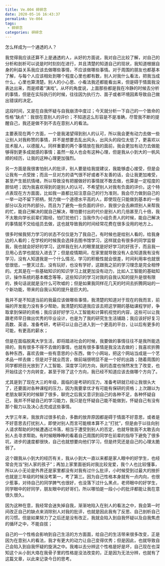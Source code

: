 ```yaml
---
title: Ve.004 碎碎念
date: 2020-05-16 16:43:37
permalink: Ve-004
tags: 
 - 碎碎念
categories: 碎碎念
---
```


怎么样成为一个通透的人？

我觉得我应该还算不上是通透的人，从好的方面说，我对自己比较了解，对自己的分析和剖析可以说是时时刻刻在进行，并且清楚的知道自己的现状，我知道根据自身的利益关系我应该去做哪些事情，不应该做哪些事情。对于周围的朋友也都基本了解，与每个人应该相处到哪个程度心里也都有数，别人对我什么看法，把我当成什么，心里也算清楚。别人的小心思、小看法我还都能看出来，但是碍于情面我没表达出来，而是顺着“演戏”。从坏的角度说，上面那些都是我在冷静的时候去分析的事情，但是在实际执行的时候，往往因为执行力、面子或者环境因素导致自己做出错误的决定。

这段时间，又是在自我怀疑与自我崩溃中度过；今天就分析一下自己的一个致命的性格“缺点”：我很在意别人的评价；不知道这么形容是不是准确，尽管我不断的提醒自己，我还是做不到不去在意别人的看法。

主要表现在两个方面，一个是我渴望得到别人的认可，所以我会更有动力去做一些让别人对我称赞的事情，并不是想要去乱出风头，出风头的段位太低了，更喜欢以技术服人，以德服人。同样重要的两个事情放在我的面前，我会更加有动力去做能够得到更多成就感的事情；虽然一般人也会有这种心理，但是我从小到大的一帆风顺的经历，让我的这种心理更加强烈。

另一方面是我很害怕别人的批评，别人要是给我提建议，我能够虚心接受，但是会让我有一点受挫；而且一旦对方的语气很不好或者不友善的话，会让我更加难受，甚至产生抵抗情绪，所以导致没有把握做好的事情就不敢去做，也算是一定程度的胆怯吧；因为我喜欢得到的是别人的认可，不希望别人对我有负面的评价。这个特点表现在方方面面，比如我一直都比较注意自己的行为准则，我会尽力做到自己的一举一动不留下把柄，努力做一个道德水平高的人，即使现在只能做到基本的一些部分以及对外的部分。而且为了避免一些负面的评价，我很少会去麻烦别人来帮我的忙，能自己解决的就自己解决，哪怕要付出的代价是别人的几倍甚至几十倍，我不太敢向学长前辈们取经，怕打扰他们；当我作为小组负责人的时候，能自己解决的事情就不交给组员去做，这也就导致我的时间经常花费在很多没用的地方上。

很多时候我努力学习的状态不仅仅是为了我自己，有时候也是给别人看的，给我身边的人看的；在学校的时候我会选择去图书馆学习，这样就会有很多的同学监督我，我也就会好好的学习，这样我在别人的眼里就是好好学习的好孩子，而且我一旦用心去学也就投入进去了；但是疫情期间，在家里就导致没有人会知道我有没有学习，没有人知道我是一个什么情况，学习的积极性就会很差，时间利用率也就很低很低，一整天过去，没有玩好，也没有学好，这跟我之前的学习理念是完全相悖的。尤其是在一些基础知识的知识学习上就更加没有动力，比如人工智能的基础知识，操作系统的基本概念等等，这些知识的学习对我的自我认知的提升是很有限的，换句话说就是没什么可吹嘘的；但是如果我同样花几天的时间去折腾网站的一个新功能，带来的自我认知的提升是巨大的。

我并不是不知道当前的我最应该做哪些事情，我清楚的知道对于现在的我而言，前端的开发能力没有多少帮助，我清楚的知道我应该去把这学期的基础课程学好，争取拿到保研的资格；我应该好好学习人工智能和计算机视觉的内容，这些可以让我跟老师早日做出优秀的毕业设计，也是为了我的研究生生活铺路；我应该好好复习高数、英语，准备考研，考研可以让自己进入到一个更高的平台，让以后有更多的可能，有更高的薪水；

但是在面临脱离大学生活，即将踏进社会的时候，我要做的事情往往不是我所能选择的，我有很多不得不去做的事情，也就有很多事情是我没法去做的；我喜欢折腾各种东西，喜欢去做一些有意思的小东西，做个小网站，把这个网站当成是一个艺术品一样去做；但是对于就业而言，做前端很明显不是一个好的出路；随着周围的同学都把目光放到了人工智能、深度学习的方向，我的态度也悄然发生了改变，也开始往这个方向转变，甚至于除了这个方向，我已经不知道应该去做哪个方向了。

尤其是到了现在大三的年级，面临的是考研的压力，准备考研就已经让我很头大了，还要面对各种课程的压力，因为我要拿优才有可能有保研的资格；上次跟以为老朋友聊天的时候聊了很多，聊完之后我又意识到自己的各种不足，各种怀疑自己，我并不怀疑自己的学习能力，我只是在怀疑自己能不能做到，怀疑自己有没有那个毅力以及决心去完成这些事情。

大学三年来，我放弃过很多机会，多数的放弃原因都是碍于情面不好意思，或者是不好意思去打扰别人，即使对别人而言可能根本算不上“打扰”，但是由于以往向别人请求帮助的时候遭遇过冷落，相当于遭受到别人的否定，也就导致我不太敢去向别人去寻求帮助。有时候眼睁睁的看着自己周围的同学在前辈的指导下避免了很多坑，进步的速度都很快，自己也就想要向他们学习，但是终究还是自己的心理太脆弱了。

这个跟我从小到大的经历有关，我从小到大一直以来都是家人眼中的好学生，也经常会充当“别人家的孩子”；再加上家里面爸妈对我比较宠爱，我个人也比较懂事，所以从小无论是外界还是家里都没有对我有过什么批评，小时候受到过最大的挫折也就是三年级的时候没考第一，考了第三。因为自己性格本身就有一点内向，也很少惹事，对待自己的同学脾气也很好，也没落下过什么黑点，老师眼中的好学生，同学眼中的好同学，朋友眼中的好哥们，所以哪怕是一段小小的批评都能让我在意很久很久。

因为这种在意，我经常会迷失掉自我，渐渐地陷入在别人的看法之中，我会第一时间改正自己的缺点来消除别人对我的批评，也就是因此我有了反思、自己剖析自己的习惯。但是如果努力了之后还是没有改正，我就会陷入到自我怀疑以及自我焦虑的循环之中，不能自拔；

自己的一个性格会影响到自己生活的方方面面，给自己的生活带来很多改变，正是因为在意别人的看法，我才有更大的动力让自己变得优秀；但是因此，也就导致自己会陷入到自我怀疑的旋涡之中。我难以去分辨这个性格是好是坏，自己现在也深知这个从小到大烙在我骨子里的性格是没法改变的，正是因为无法分辨，也就有了这篇文章，以此来记录今日的思考。